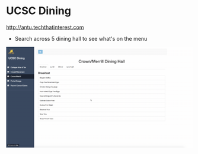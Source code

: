 # UCSC Dining
http://antu.techthatinterest.com

- Search across 5 dining hall to see what's on the menu

![main](https://github.com/shafihaque7/Website/blob/master/demo1.gif)
